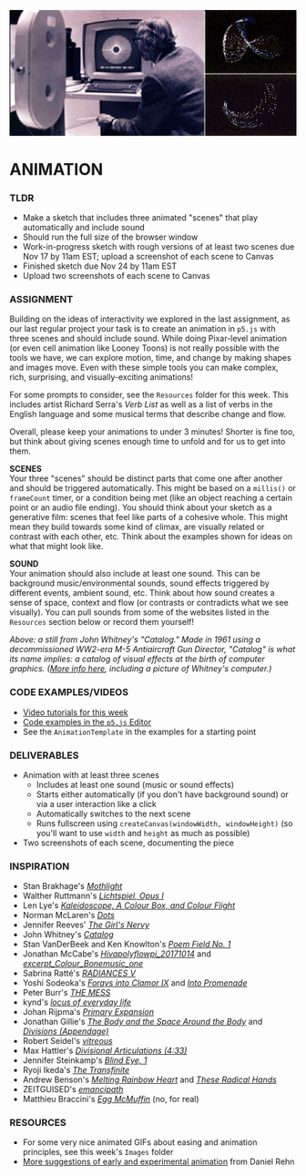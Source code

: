 ![John Whitney at his computer](https://raw.githubusercontent.com/jeffThompson/CreativeProgramming1/master/Week09_Animation/Images/JohnWhitneyAtHisComputer.gif)

# ANIMATION  

### TLDR  
* Make a sketch that includes three animated "scenes" that play automatically and include sound  
* Should run the full size of the browser window  
* Work-in-progress sketch with rough versions of at least two scenes due Nov 17 by 11am EST; upload a screenshot of each scene to Canvas  
* Finished sketch due Nov 24 by 11am EST  
* Upload two screenshots of each scene to Canvas  


### ASSIGNMENT  
Building on the ideas of interactivity we explored in the last assignment, as our last regular project your task is to create an animation in `p5.js` with three scenes and should include sound. While doing Pixar-level animation (or even cell animation like Looney Toons) is not really possible with the tools we have, we can explore motion, time, and change by making shapes and images move. Even with these simple tools you can make complex, rich, surprising, and visually-exciting animations!

For some prompts to consider, see the `Resources` folder for this week. This includes artist Richard Serra's *Verb List* as well as a list of verbs in the English language and some musical terms that describe change and flow.

Overall, please keep your animations to under 3 minutes! Shorter is fine too, but think about giving scenes enough time to unfold and for us to get into them.

**SCENES**  
Your three "scenes" should be distinct parts that come one after another and should be triggered automatically. This might be based on a `millis()` or `frameCount` timer, or a condition being met (like an object reaching a certain point or an audio file ending). You should think about your sketch as a generative film: scenes that feel like parts of a cohesive whole. This might mean they build towards some kind of climax, are visually related or contrast with each other, etc. Think about the examples shown for ideas on what that might look like.

**SOUND**  
Your animation should also include at least one sound. This can be background music/environmental sounds, sound effects triggered by different events, ambient sound, etc. Think about how sound creates a sense of space, context and flow (or contrasts or contradicts what we see visually). You can pull sounds from some of the websites listed in the `Resources` section below or record them yourself!

*Above: a still from John Whitney's "Catalog." Made in 1961 using a decommissioned WW2-era M-5 Antiaircraft Gun Director, "Catalog" is what its name implies: a catalog of visual effects at the birth of computer graphics. ([More info here](https://www.awn.com/mag/issue2.5/2.5pages/2.5moritzwhitney.html), including a picture of Whitney's computer.)*  


### CODE EXAMPLES/VIDEOS  
* [Video tutorials for this week](https://www.youtube.com/playlist?list=PLsGCUnpinsDnejs6Jx8cF2qauZaj3JMxu)  
* [Code examples in the `p5.js` Editor](https://editor.p5js.org/jeffThompson/collections/DCmcnKPsh)  
* See the `AnimationTemplate` in the examples for a starting point  


### DELIVERABLES  
* Animation with at least three scenes  
  * Includes at least one sound (music or sound effects)  
  * Starts either automatically (if you don't have background sound) or via a user interaction like a click  
  * Automatically switches to the next scene  
  * Runs fullscreen using `createCanvas(windowWidth, windowHeight)` (so you'll want to use `width` and `height` as much as possible)
* Two screenshots of each scene, documenting the piece  


### INSPIRATION  
* Stan Brakhage's [*Mothlight*](https://www.youtube.com/watch?v=XaGh0D2NXCA)  
* Walther Ruttmann's [*Lichtspiel, Opus I*](https://www.youtube.com/watch?v=aHZdDmYFZN0)  
* Len Lye's [*Kaleidoscope, A Colour Box, and Colour Flight*](https://www.youtube.com/watch?v=-DksmbDMDUU)  
* Norman McLaren's [*Dots*](https://www.youtube.com/watch?v=E3-vsKwQ0Cg)  
* Jennifer Reeves' [*The Girl's Nervy*](https://www.youtube.com/watch?v=P_9D_JB3TBA)  
* John Whitney's [*Catalog*](https://www.youtube.com/watch?v=TbV7loKp69s)  
* Stan VanDerBeek and Ken Knowlton's [*Poem Field No. 1*](https://www.youtube.com/watch?v=OsNmrCgwwQM)  
* Jonathan McCabe's [*Hivapolyflowpi_20171014*](https://vimeo.com/238159175) and [*excerpt_Colour_Bonemusic_one*](https://vimeo.com/253096080)  
* Sabrina Ratté's [*RADIANCES V*](https://vimeo.com/245596919)  
* Yoshi Sodeoka's [*Forays into Clamor IX*](https://vimeo.com/313601580) and [*Into Promenade*](https://vimeo.com/297493367)  
* Peter Burr's [*THE MESS*](https://vimeo.com/161315453)  
* kynd's [*locus of everyday life*](https://vimeo.com/102100702)  
* Johan Rijpma's [*Primary Expansion*](https://vimeo.com/54731607)  
* Jonathan Gillie's [*The Body and the Space Around the Body*](https://vimeo.com/284604090) and [*Divisions (Appendage)*](https://vimeo.com/195354644)  
* Robert Seidel's [*vitreous*](https://vimeo.com/148470865)  
* Max Hattler's [*Divisional Articulations (4:33)*](https://vimeo.com/218815513)  
* Jennifer Steinkamp's [*Blind Eye, 1*](https://www.youtube.com/watch?v=pzBnRdm6oxQ)  
* Ryoji Ikeda's [*The Transfinite*](https://www.youtube.com/watch?v=omDK2Cm2mwo)  
* Andrew Benson's [*Melting Rainbow Heart*](https://vimeo.com/79273630) and [*These Radical Hands*](https://vimeo.com/35479926)  
* ZEITGUISED's [*emancipath*](https://www.zeitguised.com/emancipath#monobloc1-1)  
* Matthieu Braccini's [*Egg McMuffin*](https://vimeo.com/354894903) (no, for real)  


### RESOURCES  
* For some very nice animated GIFs about easing and animation principles, see this week's `Images` folder  
* [More suggestions of early and experimental animation](http://zzz.softdetours.com/animation) from Daniel Rehn

